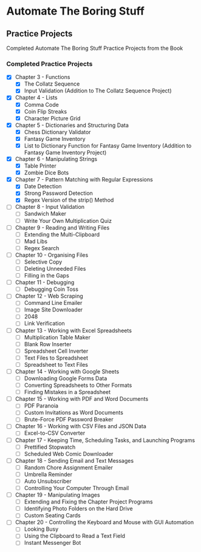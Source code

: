 # Automate The Boring Stuff

## Practice Projects
Completed Automate The Boring Stuff Practice Projects from the Book

### Completed Practice Projects
- [x] Chapter 3 - Functions
    - [x] The Collatz Sequence
    - [x] Input Validation (Addition to The Collatz Sequence Project)
- [x] Chapter 4 - Lists
    - [x] Comma Code
    - [x] Coin Flip Streaks
    - [x] Character Picture Grid
- [x] Chapter 5 - Dictionaries and Structuring Data
    - [x] Chess Dictionary Validator
    - [x] Fantasy Game Inventory 
    - [x] List to Dictionary Function for Fantasy Game Inventory (Addition to Fantasy Game Inventory Project)
- [x] Chapter 6 - Manipulating Strings
    - [x] Table Printer
    - [x] Zombie Dice Bots
- [x] Chapter 7 - Pattern Matching with Regular Expressions
    - [x] Date Detection
    - [x] Strong Password Detection
    - [x] Regex Version of the strip() Method
- [ ] Chapter 8 - Input Validation
    - [ ] Sandwich Maker
    - [ ] Write Your Own Multiplication Quiz
- [ ] Chapter 9 - Reading and Writing Files
    - [ ] Extending the Multi-Clipboard
    - [ ] Mad Libs
    - [ ] Regex Search
- [ ] Chapter 10 - Organising Files
    - [ ] Selective Copy
    - [ ] Deleting Unneeded Files
    - [ ] Filling in the Gaps
- [ ] Chapter 11 - Debugging
    - [ ] Debugging Coin Toss
- [ ] Chapter 12 - Web Scraping
    - [ ] Command Line Emailer
    - [ ] Image Site Downloader
    - [ ] 2048
    - [ ] Link Verification
- [ ] Chapter 13 - Working with Excel Spreadsheets
    - [ ] Multiplication Table Maker
    - [ ] Blank Row Inserter
    - [ ] Spreadsheet Cell Inverter
    - [ ] Text Files to Spreadsheet
    - [ ] Spreadsheet to Text Files
- [ ] Chapter 14 - Working with Google Sheets
    - [ ] Downloading Google Forms Data
    - [ ] Converting Spreadsheets to Other Formats
    - [ ] Finding Mistakes in a Spreadsheet
- [ ] Chapter 15 - Working with PDF and Word Documents
    - [ ] PDF Paranoia
    - [ ] Custom Invitations as Word Documents
    - [ ] Brute-Force PDF Password Breaker
- [ ] Chapter 16 - Working with CSV Files and JSON Data
    - [ ] Excel-to-CSV Converter
- [ ] Chapter 17 - Keeping Time, Scheduling Tasks, and Launching Programs
    - [ ] Prettified Stopwatch
    - [ ] Scheduled Web Comic Downloader
- [ ] Chapter 18 - Sending Email and Text Messages
    - [ ] Random Chore Assignment Emailer
    - [ ] Umbrella Reminder
    - [ ] Auto Unsubscriber
    - [ ] Controlling Your Computer Through Email
- [ ] Chapter 19 - Manipulating Images
    - [ ] Extending and Fixing the Chapter Project Programs
    - [ ] Identifying Photo Folders on the Hard Drive
    - [ ] Custom Seating Cards
- [ ] Chapter 20 - Controlling the Keyboard and Mouse with GUI Automation
    - [ ] Looking Busy
    - [ ] Using the Clipboard to Read a Text Field
    - [ ] Instant Messenger Bot